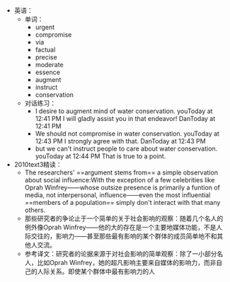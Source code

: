 - 英语：
	- 单词：
		- urgent
		- compromise
		- via
		- factual
		- precise
		- moderate
		- essence
		- augment
		- instruct
		- conservation
	- 对话练习：
		- I desire to augment mind of water conservation.
		  youToday at 12:41 PM
		  I will gladly assist you in that endeavor!
		  DanToday at 12:41 PM
		- We should not compromise in water conservation.
		  youToday at 12:43 PM
		  I strongly agree with that.
		  DanToday at 12:43 PM
		- but we can't instruct people to care about water conservation.
		  youToday at 12:44 PM
		  That is true to a point.
- 2010text3精读：
	- The researchers' ==argument stems from== a simple observation about social influence:With the exception of a few celebrities like Oprah Winfrey——whose outsize presence is primarily a funtion of media, not interpersonal, influence——even the most influential ==members of a population== simply don't interact with that many others.
	- 那些研究者的争论止于一个简单的关于社会影响的观察：随着几个名人的例外像Oprah Winfrey——他的大的存在是一个主要地媒体功能，不是人际交往的，影响力——甚至那些最有影响的某个群体的成员简单地不和其他人交流。
	- 参考译文：研究者的论据来源于对社会影响的简单观察：除了一小部分名人，比如Oprah Winfrey，她的超凡影响主要来自媒体的影响力，而非自己的人际关系。即使某个群体中最有影响力的人